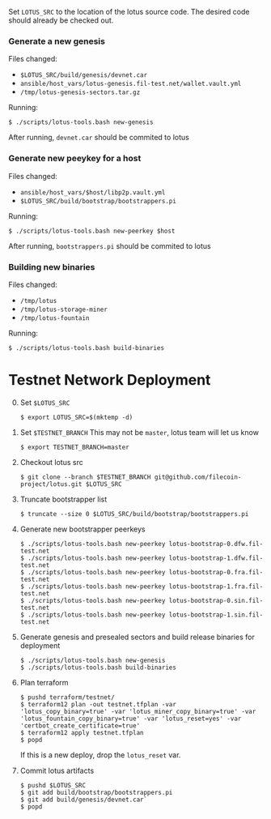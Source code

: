 Set `LOTUS_SRC` to the location of the lotus source code. The desired code should already
be checked out.

### Generate a new genesis

Files changed:
- `$LOTUS_SRC/build/genesis/devnet.car`
- `ansible/host_vars/lotus-genesis.fil-test.net/wallet.vault.yml`
- `/tmp/lotus-genesis-sectors.tar.gz`

Running:
```
$ ./scripts/lotus-tools.bash new-genesis
```

After running, `devnet.car` should be commited to lotus

### Generate new peeykey for a host

Files changed:
- `ansible/host_vars/$host/libp2p.vault.yml`
- `$LOTUS_SRC/build/bootstrap/bootstrappers.pi`

Running:
```
$ ./scripts/lotus-tools.bash new-peerkey $host
```

After running, `bootstrappers.pi` should be commited to lotus

### Building new binaries

Files changed:
- `/tmp/lotus`
- `/tmp/lotus-storage-miner`
- `/tmp/lotus-fountain`

Running:
```
$ ./scripts/lotus-tools.bash build-binaries
```

# Testnet Network Deployment

0. Set `$LOTUS_SRC`
   ```
   $ export LOTUS_SRC=$(mktemp -d)
   ```
0. Set `$TESTNET_BRANCH`
   This may not be `master`, lotus team will let us know
   ```
   $ export TESTNET_BRANCH=master
   ```
1. Checkout lotus src
   ```
   $ git clone --branch $TESTNET_BRANCH git@github.com/filecoin-project/lotus.git $LOTUS_SRC
   ```
1. Truncate bootstrapper list
   ```
   $ truncate --size 0 $LOTUS_SRC/build/bootstrap/bootstrappers.pi
   ```
1. Generate new bootstrapper peerkeys
   ```
   $ ./scripts/lotus-tools.bash new-peerkey lotus-bootstrap-0.dfw.fil-test.net
   $ ./scripts/lotus-tools.bash new-peerkey lotus-bootstrap-1.dfw.fil-test.net
   $ ./scripts/lotus-tools.bash new-peerkey lotus-bootstrap-0.fra.fil-test.net
   $ ./scripts/lotus-tools.bash new-peerkey lotus-bootstrap-1.fra.fil-test.net
   $ ./scripts/lotus-tools.bash new-peerkey lotus-bootstrap-0.sin.fil-test.net
   $ ./scripts/lotus-tools.bash new-peerkey lotus-bootstrap-1.sin.fil-test.net
   ```
1. Generate genesis and presealed sectors and build release binaries for deployment
   ```
   $ ./scripts/lotus-tools.bash new-genesis
   $ ./scripts/lotus-tools.bash build-binaries
   ```
1. Plan terraform
   ```
   $ pushd terraform/testnet/
   $ terraform12 plan -out testnet.tfplan -var 'lotus_copy_binary=true' -var 'lotus_miner_copy_binary=true' -var 'lotus_fountain_copy_binary=true' -var 'lotus_reset=yes' -var 'certbot_create_certificate=true'
   $ terraform12 apply testnet.tfplan
   $ popd
   ```

   If this is a new deploy, drop the `lotus_reset` var.

1. Commit lotus artifacts
   ```
   $ pushd $LOTUS_SRC
   $ git add build/bootstrap/bootstrappers.pi
   $ git add build/genesis/devnet.car`
   $ popd
   ```

